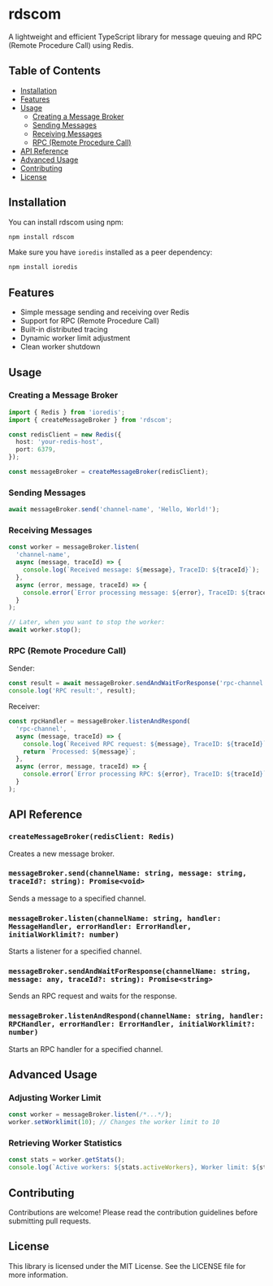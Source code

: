 # rdscom

A lightweight and efficient TypeScript library for message queuing and RPC (Remote Procedure Call) using Redis.

## Table of Contents

- [Installation](#installation)
- [Features](#features)
- [Usage](#usage)
  - [Creating a Message Broker](#creating-a-message-broker)
  - [Sending Messages](#sending-messages)
  - [Receiving Messages](#receiving-messages)
  - [RPC (Remote Procedure Call)](#rpc-remote-procedure-call)
- [API Reference](#api-reference)
- [Advanced Usage](#advanced-usage)
- [Contributing](#contributing)
- [License](#license)

## Installation

You can install rdscom using npm:

```bash
npm install rdscom
```

Make sure you have `ioredis` installed as a peer dependency:

```bash
npm install ioredis
```

## Features

- Simple message sending and receiving over Redis
- Support for RPC (Remote Procedure Call)
- Built-in distributed tracing
- Dynamic worker limit adjustment
- Clean worker shutdown

## Usage

### Creating a Message Broker

```typescript
import { Redis } from 'ioredis';
import { createMessageBroker } from 'rdscom';

const redisClient = new Redis({
  host: 'your-redis-host',
  port: 6379,
});

const messageBroker = createMessageBroker(redisClient);
```

### Sending Messages

```typescript
await messageBroker.send('channel-name', 'Hello, World!');
```

### Receiving Messages

```typescript
const worker = messageBroker.listen(
  'channel-name',
  async (message, traceId) => {
    console.log(`Received message: ${message}, TraceID: ${traceId}`);
  },
  async (error, message, traceId) => {
    console.error(`Error processing message: ${error}, TraceID: ${traceId}`);
  }
);

// Later, when you want to stop the worker:
await worker.stop();
```

### RPC (Remote Procedure Call)

Sender:
```typescript
const result = await messageBroker.sendAndWaitForResponse('rpc-channel', 'Hello, RPC!');
console.log('RPC result:', result);
```

Receiver:
```typescript
const rpcHandler = messageBroker.listenAndRespond(
  'rpc-channel',
  async (message, traceId) => {
    console.log(`Received RPC request: ${message}, TraceID: ${traceId}`);
    return `Processed: ${message}`;
  },
  async (error, message, traceId) => {
    console.error(`Error processing RPC: ${error}, TraceID: ${traceId}`);
  }
);
```

## API Reference

### `createMessageBroker(redisClient: Redis)`

Creates a new message broker.

### `messageBroker.send(channelName: string, message: string, traceId?: string): Promise<void>`

Sends a message to a specified channel.

### `messageBroker.listen(channelName: string, handler: MessageHandler, errorHandler: ErrorHandler, initialWorklimit?: number)`

Starts a listener for a specified channel.

### `messageBroker.sendAndWaitForResponse(channelName: string, message: any, traceId?: string): Promise<string>`

Sends an RPC request and waits for the response.

### `messageBroker.listenAndRespond(channelName: string, handler: RPCHandler, errorHandler: ErrorHandler, initialWorklimit?: number)`

Starts an RPC handler for a specified channel.

## Advanced Usage

### Adjusting Worker Limit

```typescript
const worker = messageBroker.listen(/*...*/);
worker.setWorklimit(10); // Changes the worker limit to 10
```

### Retrieving Worker Statistics

```typescript
const stats = worker.getStats();
console.log(`Active workers: ${stats.activeWorkers}, Worker limit: ${stats.worklimit}`);
```

## Contributing

Contributions are welcome! Please read the contribution guidelines before submitting pull requests.

## License

This library is licensed under the MIT License. See the LICENSE file for more information.